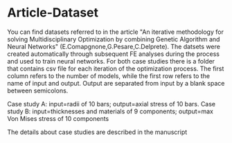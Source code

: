 # Article-Dataset

You can find datasets referred to in the article "An iterative methodology for solving Multidisciplinary Optimization by combining Genetic Algorithm and Neural Networks" (E.Comapgnone,G.Pesare,C.Delprete). The datsets were created automatically through subsequent FE analyses during the process and used to train neural networks. For both case studies there is a folder that contains csv file for each iteration of the optimization process. The first column refers to the number of models, while the first row refers to the name of input and output. Output are separated from input by a blank space between semicolons.

Case study A: input=radii of 10 bars; output=axial stress of 10 bars.
Case study B: input=thicknesses and materials of 9 components; output=max Von Mises stress of 10 components

The details about case studies are described in the manuscript
